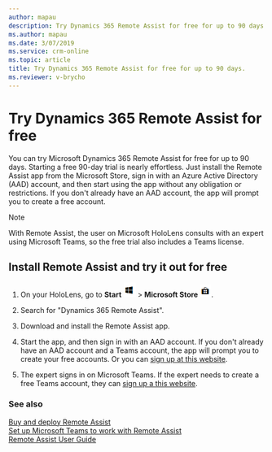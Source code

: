 ```yaml
---
author: mapau
description: Try Dynamics 365 Remote Assist for free for up to 90 days.
ms.author: mapau
ms.date: 3/07/2019
ms.service: crm-online
ms.topic: article
title: Try Dynamics 365 Remote Assist for free for up to 90 days.
ms.reviewer: v-brycho
---
```


# Try Dynamics 365 Remote Assist for free

You can try Microsoft Dynamics 365 Remote Assist for free for up to 90 days. Starting a free 90-day trial is nearly effortless. Just install the Remote Assist app from the Microsoft Store, sign in with an Azure Active Directory (AAD) account, and then start using the app without any obligation or restrictions. If you don't already have an AAD account, the app will prompt you to create a free account.

> [!NOTE]
> With Remote Assist, the user on Microsoft HoloLens consults with an expert using Microsoft Teams, so the free trial also includes a Teams license.

## Install Remote Assist and try it out for free

1. On your HoloLens, go to **Start** ![Start](media/d2a2ae5e90bdd0e0642abb5458af1016.png "Start") \> **Microsoft Store** ![Microsoft Store](media/2ac602b5a7855d312f3e7d924732acca.png "Microsoft Store").

2. Search for "Dynamics 365 Remote Assist".

3. Download and install the Remote Assist app.

4. Start the app, and then sign in with an AAD account. If you don't already have an AAD account and a Teams account, the app will prompt you to create your free accounts. Or you can [sign up at this website](https://businessstore.microsoft.com/en-us/create-account/signup?products=CFQ7TTC0K8P5:0001&lm=deeplink&lmsrc=freePageWeb&cmpid=FreemiumSignUpHeader). 

5. The expert signs in on Microsoft Teams. If the expert needs to create a free Teams account, they can [sign up a this website](https://businessstore.microsoft.com/en-us/create-account/signup?products=CFQ7TTC0K8P5:0001&lm=deeplink&lmsrc=freePageWeb&cmpid=FreemiumSignUpHeader). 

### See also

[Buy and deploy Remote Assist](buy-and-deploy-remote-assist.md)<br>
[Set up Microsoft Teams to work with Remote Assist](use-microsoft-teams-with-remote-assist.md)<br>
[Remote Assist User Guide](user-guide.md)

